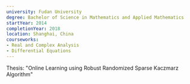 ```yaml
---
university: Fudan University
degree: Bachelor of Science in Mathematics and Applied Mathematics
startYear: 2014
completionYear: 2018
location: Shanghai, China
courseworks:
- Real and Complex Analysis
- Differential Equations
---
```


Thesis\: "Online Learning using Robust Randomized Sparse Kaczmarz Algorithm"